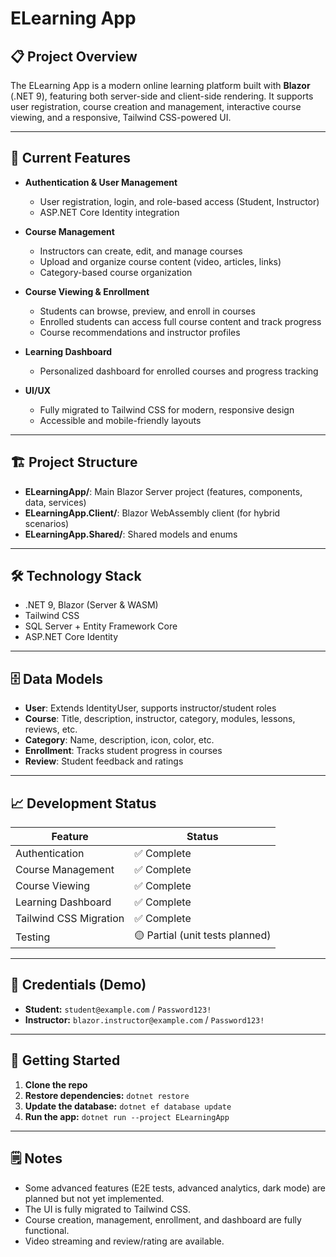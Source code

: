 ﻿# ELearning App

## 📋 Project Overview

The ELearning App is a modern online learning platform built with **Blazor** (.NET 9), featuring both server-side and client-side rendering. It supports user registration, course creation and management, interactive course viewing, and a responsive, Tailwind CSS-powered UI.

---

## 🚀 Current Features

- **Authentication & User Management**
  - User registration, login, and role-based access (Student, Instructor)
  - ASP.NET Core Identity integration

- **Course Management**
  - Instructors can create, edit, and manage courses
  - Upload and organize course content (video, articles, links)
  - Category-based course organization

- **Course Viewing & Enrollment**
  - Students can browse, preview, and enroll in courses
  - Enrolled students can access full course content and track progress
  - Course recommendations and instructor profiles

- **Learning Dashboard**
  - Personalized dashboard for enrolled courses and progress tracking

- **UI/UX**
  - Fully migrated to Tailwind CSS for modern, responsive design
  - Accessible and mobile-friendly layouts

---

## 🏗️ Project Structure

- **ELearningApp/**: Main Blazor Server project (features, components, data, services)
- **ELearningApp.Client/**: Blazor WebAssembly client (for hybrid scenarios)
- **ELearningApp.Shared/**: Shared models and enums

---

## 🛠️ Technology Stack

- .NET 9, Blazor (Server & WASM)
- Tailwind CSS
- SQL Server + Entity Framework Core
- ASP.NET Core Identity

---

## 🗄️ Data Models

- **User**: Extends IdentityUser, supports instructor/student roles
- **Course**: Title, description, instructor, category, modules, lessons, reviews, etc.
- **Category**: Name, description, icon, color, etc.
- **Enrollment**: Tracks student progress in courses
- **Review**: Student feedback and ratings

---

## 📈 Development Status

| Feature                | Status         |
|------------------------|---------------|
| Authentication         | ✅ Complete   |
| Course Management      | ✅ Complete   |
| Course Viewing         | ✅ Complete   |
| Learning Dashboard     | ✅ Complete   |
| Tailwind CSS Migration | ✅ Complete   |
| Testing                | 🟡 Partial (unit tests planned) |

---

## 📝 Credentials (Demo)

- **Student:** `student@example.com` / `Password123!`
- **Instructor:** `blazor.instructor@example.com` / `Password123!`

---

## 🚀 Getting Started

1. **Clone the repo**
2. **Restore dependencies:** `dotnet restore`
3. **Update the database:** `dotnet ef database update`
4. **Run the app:** `dotnet run --project ELearningApp`

---

## 🗒️ Notes

- Some advanced features (E2E tests, advanced analytics, dark mode) are planned but not yet implemented.
- The UI is fully migrated to Tailwind CSS.
- Course creation, management, enrollment, and dashboard are fully functional.
- Video streaming and review/rating are available.
